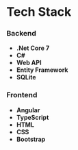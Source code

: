 # Tech Stack

### Backend
- **.Net Core 7**
- **C#**
- **Web API**
- **Entity Framework**
- **SQLite**

### Frontend
- **Angular**
- **TypeScript**
- **HTML**
- **CSS**
- **Bootstrap**
